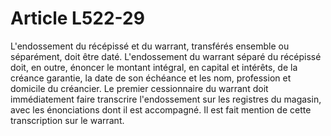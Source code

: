 # Article L522-29

L'endossement du récépissé et du warrant, transférés ensemble ou séparément, doit être daté.   L'endossement du warrant séparé du récépissé doit, en outre, énoncer le montant intégral, en capital et intérêts, de la créance garantie, la date de son échéance et les nom, profession et domicile du créancier.   Le premier cessionnaire du warrant doit immédiatement faire transcrire l'endossement sur les registres du magasin, avec les énonciations dont il est accompagné. Il est fait mention de cette transcription sur le warrant.